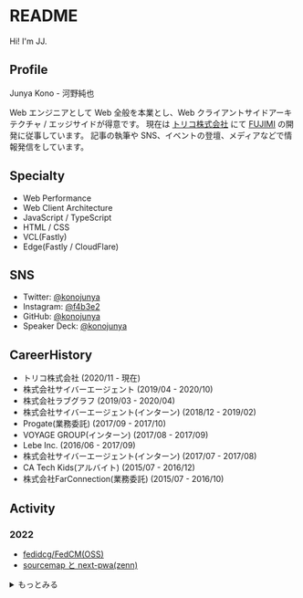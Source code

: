 # README

Hi! I'm JJ.

## Profile

Junya Kono - 河野純也

Web エンジニアとして Web 全般を本業とし、Web クライアントサイドアーキテクチャ / エッジサイドが得意です。
現在は [トリコ株式会社](https://tricot-inc.com) にて [FUJIMI](https://fujimi.me) の開発に従事しています。
記事の執筆や SNS、イベントの登壇、メディアなどで情報発信をしています。

## Specialty

- Web Performance
- Web Client Architecture
- JavaScript / TypeScript
- HTML / CSS
- VCL(Fastly)
- Edge(Fastly / CloudFlare)


## SNS

- Twitter: [@konojunya](https://twitter.com/konojunya)
- Instagram: [@f4b3e2](https://www.instagram.com/f4b3e2)
- GitHub: [@konojunya](https://github.com/konojunya)
- Speaker Deck: [@konojunya](https://speakerdeck.com/konojunya)


## CareerHistory

- トリコ株式会社 (2020/11 - 現在)
- 株式会社サイバーエージェント (2019/04 - 2020/10)
- 株式会社ラブグラフ (2019/03 - 2020/04)
- 株式会社サイバーエージェント(インターン) (2018/12 - 2019/02)
- Progate(業務委託) (2017/09 - 2017/10)
- VOYAGE GROUP(インターン) (2017/08 - 2017/09)
- Lebe Inc. (2016/06 - 2017/09)
- 株式会社サイバーエージェント(インターン) (2017/07 - 2017/08)
- CA Tech Kids(アルバイト) (2015/07 - 2016/12)
- 株式会社FarConnection(業務委託) (2015/07 - 2016/10)


## Activity

### 2022
- [fedidcg/FedCM(OSS)](https://github.com/fedidcg/FedCM/pull/165)
- [sourcemap と next-pwa(zenn)](https://zenn.dev/jj/articles/next-pwa-with-sourcemap)

<details>
<summary>もっとみる</summary>

### 2021
- [読者コミュニティ｜Fastly Compute@Edge 使い方ガイド(zenn)](https://zenn.dev/jj/scraps/a87d6c9475e0a3)
- [Fastly Compute@Edge 使い方ガイド(zenn)](https://zenn.dev/jj/books/fastly-compute-at-edge-guide)
- [Next.jsにおけるenvのベストプラクティス(zenn)](https://zenn.dev/jj/articles/next-js-env-best-practice)
- [Edge Functions - Vercel についてざっくり理解(zenn)](https://zenn.dev/jj/scraps/c3f62783f65b91)
- [Next.js 12 をざっくり理解(zenn)](https://zenn.dev/jj/scraps/f8a97c4f669397)
- [stylelint-pluginを作ってみる会(zenn)](https://zenn.dev/jj/scraps/42157938c9eb48)
- [Fastlyを活用したカナリアリリースを実現したい(zenn)](https://zenn.dev/jj/scraps/806cacaa44597f)
- [WebKitのPrivate Click Measurementの翻訳をして概要を掴む(zenn)](https://zenn.dev/jj/scraps/1f4c10accb6c98)
- [NeoVimのPluginを作ってみる①(zenn)](https://zenn.dev/jj/scraps/667c49714289a7)
- [NeoVimのjob control apiを使ってみる会(zenn)](https://zenn.dev/jj/scraps/e2fe98c24c720a)
- [Weekly Tech News(zenn)](https://zenn.dev/jj/scraps/30a35d032aa977)

### 2020
- [JavaScriptのJITをざっくり理解する会(zenn)](https://zenn.dev/jj/scraps/14a701a311aa6f)
- [Firebase Auth + Next.jsでのユーザー認証(zenn)](https://zenn.dev/jj/scraps/0ef0c51a3a62a6)
- [CookieをAuthorizationヘッダーに載せ替えてAPIリクエストをするいい書き方の考察(zenn)](https://zenn.dev/jj/scraps/3fc4d100dd7e4b)
- [Firebase Node.js Client SDKだけでAuthenticateを行いたい(zenn)](https://zenn.dev/jj/scraps/8c28ddb257385f)
- [Next.jsのSSR/SSG/CSRについて考える(zenn)](https://zenn.dev/jj/scraps/e270d446787635)
- [Preactで作ったコンポーネントをWeb Components として公開する(zenn)](https://zenn.dev/jj/articles/preact-web-components)
- [Figma plugin with WebAssembly(zenn)](https://zenn.dev/jj/articles/figma-plugin-with-wasm)

</details>
